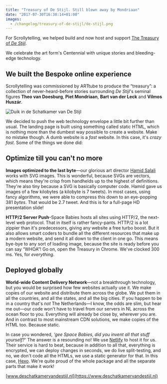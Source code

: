 ```yaml
---
title: "Treasury of De Stijl. Still blown away by Mondriaan"
date: "2017-07-30T16:30:14+01:00"
images:
  - /changelog/treasury-of-de-stijl/de-stijl.png
---
```

For Scrollytelling, we helped build and now host and support [The Treasury of _De Stijl_](https://www.deschatkamervandestijl.nl).
<!--more-->

We celebrate the art form's Centennial with unique stories and bleeding-edge technology.

## We built the Bespoke online experience
Scrollytelling was commissioned by ARTtube to produce the “treasury”: a collection of never-heard-before stories surrounding _De Stijl_'s seminal figures **Theo van Doesburg**, **Piet Mondriaan**, **Bart van der Leck** and **Vilmos Huszár**.

![Duik in de Schatkamer van De Stijl][1]

We decided to push the web technology envelope a little bit further than usual. The landing page is built using something called static HTML, which is nothing more than the dumbest way possible to create a website. Make no mistake though. A dumb website is a _fast_ website. In this case, it's _crazy fast_. Some of the things we done did:

## Optimize till you can't no more
**Images optimized to the last byte**—our glorious art director [Hamid Salali](http://www.thisishamid.com) works with SVG images. This is wonderful, because SVGs are vectors, which means they're crisp from handhelds up to the highest of definitions. They're also tiny because a SVG is basically computer code. Hamid gave us images of a few kilobytes (a kilobyte is 7 tweets). In most cases, using fancy algorithms, we were able to compress this down to an eye-popping 381 _bytes_. That would be 2.7 tweet. And this is for a full-page HD presentation slide!

**HTTP/2 Server Push**–Space Babies hosts all sites using HTTP/2, the next-level web protocol. That in itself is rather fancy-pants. HTTP/2 is a lot zippier than it's predecessors, giving any website a free turbo boost. But it also allows smart coders to bundle all the different resources that make up a modern website, and send it all down to the client in one go. This means bye-bye to any sort of loading image, because the site is ready before you can say “WHOA”! Go on, open the Treasury in Chrome. We've clocked 300 ms. Yes, for _everything_.

## Deployed globally
**World-wide Content Delivery Network**—not a breakthrough technology, but you would be surprised how few websites actually use it. We make copies of our website and distribute them across the globe. We put them in all the countries, and all the states, and all the big cities. If you happen to be in a country that's _not_ The Netherlands—I know, the odds are slim, but hear me out—our code won't have to travel from our servers in NL across the ocean floor to you. Everything will already be close by, wherever you are. And in contrast to most mainstream CDN solutions, we make copies of the HTML too. Because static.

In case you wondered, _‘gee Space Babies, did you invent all that stuff yourself?‘_ The answer is a resounding no! We use [Netlify](https://www.netlify.com) to host it for us. Their service is hard to beat, because in addition to all that, everything is encrypted, we can deploy changes in seconds, we do live split-testing, and no, we don't code all the HTMLs, we use a static generator for that. In this case, [Hexo](https://hexo.io). We're quite proud of the whole package and all the separate parts that make it work!

[www.deschatkamervandestijl.nl](https://www.deschatkamervandestijl.nl)

[1]: /img/portfolio/duik-in-de-schatkamer.png
